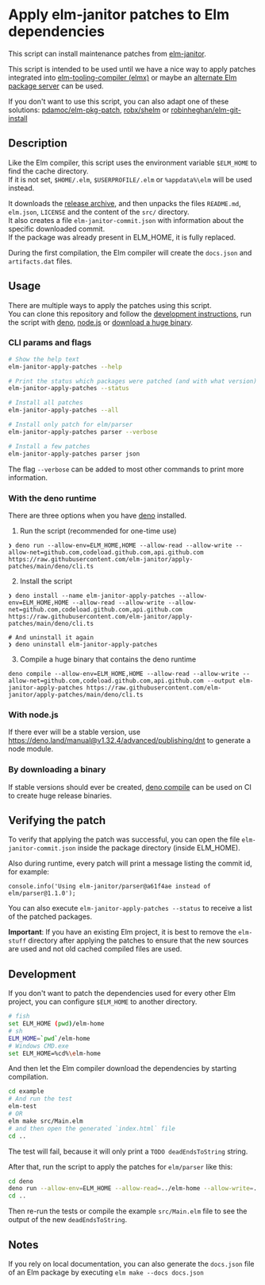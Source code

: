 # Apply elm-janitor patches to Elm dependencies

This script can install maintenance patches from
[elm-janitor](https://github.com/elm-janitor/manifesto#elm-core-library-maintenance).

This script is intended to be used until we have a nice way to apply patches
integrated into
[elm-tooling-compiler (elmx)](https://github.com/supermario/elm-tooling-compiler)
or maybe an
[alternate Elm package server](https://github.com/eco-pro/eco-server) can be
used.

If you don't want to use this script, you can also adapt one of these solutions:
[pdamoc/elm-pkg-patch](https://github.com/pdamoc/elm-pkg-patch),
[robx/shelm](https://github.com/robx/shelm) or
[robinheghan/elm-git-install](https://github.com/robinheghan/elm-git-install)

## Description

Like the Elm compiler, this script uses the environment variable `$ELM_HOME` to
find the cache directory.\
If it is not set, `$HOME/.elm`, `$USERPROFILE/.elm` or `%appdata%\elm` will be
used instead.

It downloads the
[release archive](https://github.com/elm-janitor/parser/tree/stack-1.1.0), and
then unpacks the files `README.md`, `elm.json`, `LICENSE` and the content of the
`src/` directory.\
It also creates a file `elm-janitor-commit.json` with information about the
specific downloaded commit.\
If the package was already present in ELM_HOME, it is fully replaced.

During the first compilation, the Elm compiler will create the `docs.json` and
`artifacts.dat` files.

## Usage

There are multiple ways to apply the patches using this script.\
You can clone this repository and follow the
[development instructions](#development), run the script with
[deno](#with-the-deno-runtime), [node.js](#with-nodejs) or
[download a huge binary](#by-downloading-a-binary).

### CLI params and flags

```sh
# Show the help text
elm-janitor-apply-patches --help

# Print the status which packages were patched (and with what version)
elm-janitor-apply-patches --status

# Install all patches
elm-janitor-apply-patches --all

# Install only patch for elm/parser
elm-janitor-apply-patches parser --verbose

# Install a few patches
elm-janitor-apply-patches parser json
```

The flag `--verbose` can be added to most other commands to print more
information.

### With the deno runtime

There are three options when you have [deno](https://deno.land) installed.

1. Run the script (recommended for one-time use)

```
❯ deno run --allow-env=ELM_HOME,HOME --allow-read --allow-write --allow-net=github.com,codeload.github.com,api.github.com  https://raw.githubusercontent.com/elm-janitor/apply-patches/main/deno/cli.ts
```

2. Install the script

```
❯ deno install --name elm-janitor-apply-patches --allow-env=ELM_HOME,HOME --allow-read --allow-write --allow-net=github.com,codeload.github.com,api.github.com https://raw.githubusercontent.com/elm-janitor/apply-patches/main/deno/cli.ts

# And uninstall it again
❯ deno uninstall elm-janitor-apply-patches
```

3. Compile a huge binary that contains the deno runtime

```
deno compile --allow-env=ELM_HOME,HOME --allow-read --allow-write --allow-net=github.com,codeload.github.com,api.github.com --output elm-janitor-apply-patches https://raw.githubusercontent.com/elm-janitor/apply-patches/main/deno/cli.ts
```

### With node.js

If there ever will be a stable version, use
https://deno.land/manual@v1.32.4/advanced/publishing/dnt to generate a node
module.

### By downloading a binary

If stable versions should ever be created,
[deno compile](https://deno.land/manual@v1.32.4/tools/compiler) can be used on
CI to create huge release binaries.

## Verifying the patch

To verify that applying the patch was successful, you can open the file
`elm-janitor-commit.json` inside the package directory (inside ELM_HOME).

Also during runtime, every patch will print a message listing the commit id, for
example:

```
console.info('Using elm-janitor/parser@a61f4ae instead of elm/parser@1.1.0');
```

You can also execute `elm-janitor-apply-patches --status` to receive a list of
the patched packages.

**Important**: If you have an existing Elm project, it is best to remove the
`elm-stuff` directory after applying the patches to ensure that the new sources
are used and not old cached compiled files are used.

## Development

If you don't want to patch the dependencies used for every other Elm project,
you can configure `$ELM_HOME` to another directory.

```sh
# fish
set ELM_HOME (pwd)/elm-home
# sh
ELM_HOME=`pwd`/elm-home
# Windows CMD.exe
set ELM_HOME=%cd%\elm-home
```

And then let the Elm compiler download the dependencies by starting compilation.

```sh
cd example
# And run the test
elm-test
# OR
elm make src/Main.elm
# and then open the generated `index.html` file
cd ..
```

The test will fail, because it will only print a `TODO deadEndsToString` string.

After that, run the script to apply the patches for `elm/parser` like this:

```sh
cd deno
deno run --allow-env=ELM_HOME --allow-read=../elm-home --allow-write=../elm-home --allow-net=github.com,codeload.github.com,api.github.com cli.ts --verbose parser
cd ..
```

Then re-run the tests or compile the example `src/Main.elm` file to see the
output of the new `deadEndsToString`.

## Notes

If you rely on local documentation, you can also generate the `docs.json` file
of an Elm package by executing `elm make --docs docs.json`
